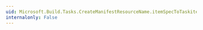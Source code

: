 ```yaml
---
uid: Microsoft.Build.Tasks.CreateManifestResourceName.itemSpecToTaskitem
internalonly: False
---
```

